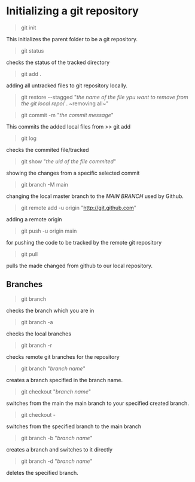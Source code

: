 # Initializing a git repository

> git init

This initializes the parent folder to be a git repository.

> git status

checks the status of the tracked directory

> git add .

adding all untracked files to git repository locally.

> git restore --stagged "_the name of the file ypu want to remove from the git local repo_/ . ~removing all~"

> git commit -m "_the commit message_"

This commits the added local files from >> git add

> git log

checks the commited file/tracked

> git show "_the uid of the file commited_"

showing the changes from a specific selected commit

> git branch -M main

changing the local master branch to the _MAIN BRANCH_ used by Github.

> git remote add -u origin "http://git.github.com"

adding a remote origin

> git push -u origin main

for pushing the code to be tracked by the remote git repository

> git pull

pulls the made changed from github to our local repository.

## Branches

> git branch

checks the branch which you are in

> git branch -a

checks the local branches

> git branch -r

checks remote git branches for the repository

> git branch "_branch name_"

creates a branch specified in the branch name.

> git checkout "_branch name_"

switches from the main the main branch to your specified created branch.

> git checkout -

switches from the specified branch to the main branch

> git branch -b "_branch name_"

creates a branch and switches to it directly

> git branch -d "_branch name_"

deletes the specified branch.
